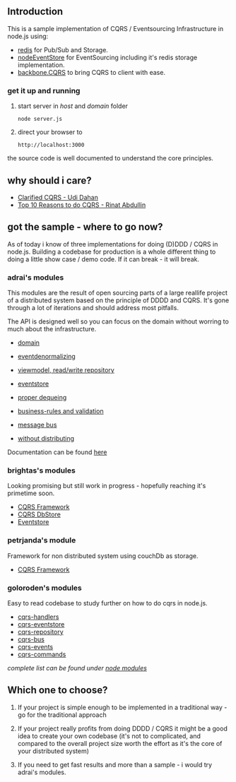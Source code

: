 ## Introduction

This is a sample implementation of CQRS / Eventsourcing Infrastructure in node.js using:

- [redis](http://redis.io/) for Pub/Sub and Storage.
- [nodeEventStore](https://github.com/jamuhl/nodeEventStore) for EventSourcing including it's redis storage implementation.
- [backbone.CQRS](https://github.com/jamuhl/backbone.CQRS) to bring CQRS to client with ease.

### get it up and running
        
1.  start server in _host_ and _domain_ folder

        node server.js
        
1.  direct your browser to 

        http://localhost:3000
        
the source code is well documented to understand the core principles.

## why should i care?

- [Clarified CQRS - Udi Dahan](http://www.udidahan.com/2009/12/09/clarified-cqrs/)
- [Top 10 Reasons to do CQRS - Rinat Abdullin](http://abdullin.com/journal/2010/10/22/top-10-reasons-to-do-cqrs-in-a-pdf.html)
               
## got the sample - where to go now?

As of today i know of three implementations for doing (D)DDD / CQRS in node.js. Building a codebase for production is a whole different 
thing to doing a little show case / demo code. If it can break - it will break.

### adrai's modules

This modules are the result of open sourcing parts of a large reallife project of a distributed system based on the principle of 
DDDD and CQRS. It's gone through a lot of iterations and should address most pitfalls.

The API is designed well so you can focus on the domain without worring to much about the infrastructure.

- [domain](https://github.com/adrai/node-cqrs-domain)
- [eventdenormalizing](https://github.com/adrai/node-cqrs-eventdenormalizer)
- [viewmodel, read/write repository](https://github.com/adrai/node-viewmodel)
- [eventstore](https://github.com/jamuhl/nodeEventStore)
- [proper dequeing](https://github.com/adrai/node-queue)
- [business-rules and validation](https://github.com/adrai/rule-validator)
- [message bus](https://github.com/adrai/rabbitmq-nodejs-client)

- [without distributing](https://github.com/adrai/node-cqs)


Documentation can be found [here](http://adrai.github.com/cqrs/)

### brightas's modules

Looking promising but still work in progress - hopefully reaching it's primetime soon.

- [CQRS Framework](https://github.com/brighthas/cqrsnode)
- [CQRS DbStore](https://github.com/brighthas/cqrsnode.dbstore)
- [Eventstore](https://github.com/brighthas/cqrsnode.eventstore)

### petrjanda's module

Framework for non distributed system using couchDb as storage.

- [CQRS Framework](https://github.com/petrjanda/node-cqrs)


### goloroden's modules

Easy to read codebase to study further on how to do cqrs in node.js. 

- [cqrs-handlers](https://github.com/goloroden/cqrs-handlers)
- [cqrs-eventstore](https://github.com/goloroden/cqrs-eventstore)
- [cqrs-repository](https://github.com/goloroden/cqrs-repository)
- [cqrs-bus](https://github.com/goloroden/cqrs-bus)
- [cqrs-events](https://github.com/goloroden/cqrs-events)
- [cqrs-commands](https://github.com/goloroden/cqrs-commands)



_complete list can be found under [node modules](https://github.com/joyent/node/wiki/Modules#wiki-ddd-cqrs-es)_


## Which one to choose?

1.  If your project is simple enough to be implemented in a traditional way - go for the traditional approach

2.  If your project really profits from doing DDDD / CQRS it might be a good idea to create your own codebase (it's not to complicated, and 
compared to the overall project size worth the effort as it's the core of your distributed system)

3.  If you need to get fast results and more than a sample - i would try adrai's modules.

